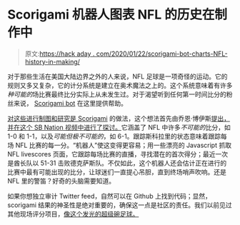 # Scorigami 机器人图表 NFL 的历史在制作中

> 原文:[https://hack aday . com/2020/01/22/scorigami-bot-charts-NFL-history-in-making/](https://hackaday.com/2020/01/22/scorigami-bot-charts-nfl-history-in-the-making/)

对于那些生活在美国大陆边界之外的人来说，NFL 足球是一项奇怪的运动。它的规则又多又复杂，它的计分系统是建立在奥术魔法之上的。这个系统意味着有许多*种可能的*场比赛最终比分实际上从未发生过。对于渴望听到任何第一时间比分的粉丝来说， [Scorigami bot](https://twitter.com/nfl_scorigami?lang=en) 在这里提供帮助。

[对这些进行制图和研究是 Scorigami](https://nflscorigami.com/) 的做法，这个想法首先由乔恩·博伊斯[提出，并在这个 SB Nation 视频中进行了探讨。](https://youtu.be/9l5C8cGMueY)它涵盖了 NFL 中许多*不可能的*比分，如 1-0 和 1-1，以及*可能但极不可能的*，如 6-1。跟踪斯科拉里的状态意味着跟踪每场 NFL 比赛的每一分。“机器人”使这变得更容易；用一些漂亮的 Javascript 抓取 NFL livescores 页面，它跟踪每场比赛的直播，寻找潜在的首次得分；最近一次是酋长队以 51-31 击败德克萨斯队。不仅如此，这个机器人还会估计正在进行的比赛中最有可能出现的比分，让球迷们一直提心吊胆，直到终场哨声吹响。还是 NFL 里的警笛？好奇的头脑需要知道。

如果你想独立审计 Twitter feed，自然可以在 Github 上找到代码；显然，scorigami 结果的神圣性是绝对重要的，确保这一点是社区的责任。我们以前见过其他现场评分项目，[像这个发光的超级碗足球。](https://hackaday.com/2015/02/04/super-bowl-football-lamp-keeps-you-informed/)